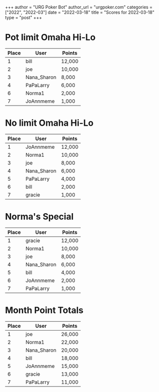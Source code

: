 +++
author = "URG Poker Bot"
author_url = "urgpoker.com"
categories = ["2022", "2022-03"]
date = "2022-03-18"
title = "Scores for 2022-03-18"
type = "post"
+++
# Pot limit Omaha Hi-Lo

| Place | User | Points |
|-------|------|--------|
| 1 | bill | 12,000 |
| 2 | joe | 10,000 |
| 3 | Nana_Sharon | 8,000 |
| 4 | PaPaLarry | 6,000 |
| 6 | Norma1 | 2,000 |
| 7 | JoAnnmeme | 1,000 |

# No limit Omaha Hi-Lo

| Place | User | Points |
|-------|------|--------|
| 1 | JoAnnmeme | 12,000 |
| 2 | Norma1 | 10,000 |
| 3 | joe | 8,000 |
| 4 | Nana_Sharon | 6,000 |
| 5 | PaPaLarry | 4,000 |
| 6 | bill | 2,000 |
| 7 | gracie | 1,000 |

# Norma's Special

| Place | User | Points |
|-------|------|--------|
| 1 | gracie | 12,000 |
| 2 | Norma1 | 10,000 |
| 3 | joe | 8,000 |
| 4 | Nana_Sharon | 6,000 |
| 5 | bill | 4,000 |
| 6 | JoAnnmeme | 2,000 |
| 7 | PaPaLarry | 1,000 |

# Month Point Totals

| Place | User | Points |
|-------|------|--------|
| 1 | joe | 26,000 |
| 2 | Norma1 | 22,000 |
| 3 | Nana_Sharon | 20,000 |
| 4 | bill | 18,000 |
| 5 | JoAnnmeme | 15,000 |
| 6 | gracie | 13,000 |
| 7 | PaPaLarry | 11,000 |
